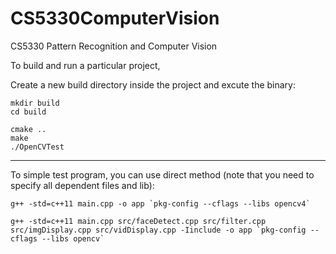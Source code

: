 # CS5330ComputerVision
CS5330 Pattern Recognition and Computer Vision

To build and run a particular project,

Create a new build directory inside the project and excute the binary:

```
mkdir build
cd build

cmake ..
make
./OpenCVTest
```

---

To simple test program, you can use direct method (note that you need to specify all dependent files and lib):

```
g++ -std=c++11 main.cpp -o app `pkg-config --cflags --libs opencv4`

g++ -std=c++11 main.cpp src/faceDetect.cpp src/filter.cpp src/imgDisplay.cpp src/vidDisplay.cpp -Iinclude -o app `pkg-config --cflags --libs opencv`
```
